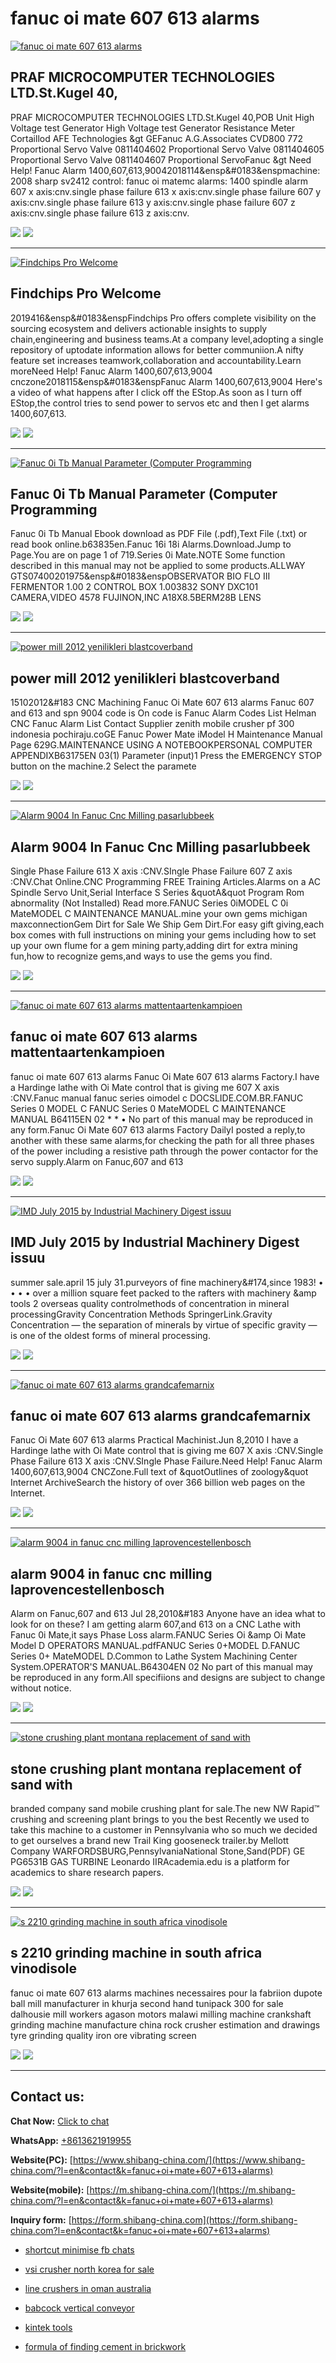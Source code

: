 # fanuc oi mate 607 613 alarms

<a href="https://swt.shibang-china.com/?l=en&img&k=fanuc+oi+mate+607+613+alarms" target="_blank">![fanuc oi mate 607 613 alarms](http://static.shibang-china.com/all-800x300/1094.jpg)</a>

## PRAF MICROCOMPUTER TECHNOLOGIES LTD.St.Kugel 40,
PRAF MICROCOMPUTER TECHNOLOGIES LTD.St.Kugel 40,POB Unit High Voltage test Generator High Voltage test Generator Resistance Meter Cortaillod AFE Technologies &gt GEFanuc A.G.Associates CVD800 772 Proportional Servo Valve 0811404602 Proportional Servo Valve 0811404605 Proportional Servo Valve 0811404607 Proportional ServoFanuc &gt Need Help! Fanuc Alarm 1400,607,613,90042018114&ensp&#0183&enspmachine: 2008 sharp sv2412 control: fanuc oi matemc alarms: 1400 spindle alarm 607 x axis:cnv.single phase failure 613 x axis:cnv.single phase failure 607 y axis:cnv.single phase failure 613 y axis:cnv.single phase failure 607 z axis:cnv.single phase failure 613 z axis:cnv.


<a href="https://whatsapp.shibangsoft.com/WhatsApp.php" target="_blank" title="WhatsApp">![](http://static.shibang-china.com/icon/whatsapp.png)</a> <a href="https://swt.shibang-china.com/?l=en&icon&k=fanuc+oi+mate+607+613+alarms" target="_blank">![](http://static.shibang-china.com/icon/chat-en.png)</a>

---

<a href="https://swt.shibang-china.com/?l=en&img&k=fanuc+oi+mate+607+613+alarms" target="_blank">![Findchips Pro Welcome](http://static.shibang-china.com/all-800x300/16.jpg)</a>

## Findchips Pro Welcome
2019416&ensp&#0183&enspFindchips Pro offers complete visibility on the sourcing ecosystem and delivers actionable insights to supply chain,engineering and business teams.At a company level,adopting a single repository of uptodate information allows for better communiion.A nifty feature set increases teamwork,collaboration and accountability.Learn moreNeed Help! Fanuc Alarm 1400,607,613,9004 cnczone2018115&ensp&#0183&enspFanuc Alarm 1400,607,613,9004 Here's a video of what happens after I click off the EStop.As soon as I turn off EStop,the control tries to send power to servos etc and then I get alarms 1400,607,613.


<a href="https://whatsapp.shibangsoft.com/WhatsApp.php" target="_blank" title="WhatsApp">![](http://static.shibang-china.com/icon/whatsapp.png)</a> <a href="https://swt.shibang-china.com/?l=en&icon&k=fanuc+oi+mate+607+613+alarms" target="_blank">![](http://static.shibang-china.com/icon/chat-en.png)</a>

---

<a href="https://swt.shibang-china.com/?l=en&img&k=fanuc+oi+mate+607+613+alarms" target="_blank">![Fanuc 0i Tb Manual Parameter (Computer Programming](http://static.shibang-china.com/all-800x300/753.jpg)</a>

## Fanuc 0i Tb Manual Parameter (Computer Programming
Fanuc 0i Tb Manual Ebook download as PDF File (.pdf),Text File (.txt) or read book online.b63835en.Fanuc 16i 18i Alarms.Download.Jump to Page.You are on page 1 of 719.Series 0i Mate.NOTE Some function described in this manual may not be applied to some products.ALLWAY GTS07400201975&ensp&#0183&enspOBSERVATOR BIO FLO III FERMENTOR 1.00 2 CONTROL BOX 1.003832 SONY DXC101 CAMERA,VIDEO 4578 FUJINON,INC A18X8.5BERM28B LENS


<a href="https://whatsapp.shibangsoft.com/WhatsApp.php" target="_blank" title="WhatsApp">![](http://static.shibang-china.com/icon/whatsapp.png)</a> <a href="https://swt.shibang-china.com/?l=en&icon&k=fanuc+oi+mate+607+613+alarms" target="_blank">![](http://static.shibang-china.com/icon/chat-en.png)</a>

---

<a href="https://swt.shibang-china.com/?l=en&img&k=fanuc+oi+mate+607+613+alarms" target="_blank">![power mill 2012 yenilikleri blastcoverband](http://static.shibang-china.com/all-800x300/1109.jpg)</a>

## power mill 2012 yenilikleri blastcoverband
15102012&#183 CNC Machining Fanuc Oi Mate 607 613 alarms Fanuc 607 and 613 and spn 9004 code is On code is Fanuc Alarm Codes List Helman CNC Fanuc Alarm List Contact Supplier zenith mobile crusher pf 300 indonesia pochiraju.coGE Fanuc Power Mate iModel H Maintenance Manual Page 629G.MAINTENANCE USING A NOTEBOOKPERSONAL COMPUTER APPENDIXB63175EN 03(1) Parameter (input)1 Press the EMERGENCY STOP button on the machine.2 Select the paramete


<a href="https://whatsapp.shibangsoft.com/WhatsApp.php" target="_blank" title="WhatsApp">![](http://static.shibang-china.com/icon/whatsapp.png)</a> <a href="https://swt.shibang-china.com/?l=en&icon&k=fanuc+oi+mate+607+613+alarms" target="_blank">![](http://static.shibang-china.com/icon/chat-en.png)</a>

---

<a href="https://swt.shibang-china.com/?l=en&img&k=fanuc+oi+mate+607+613+alarms" target="_blank">![Alarm 9004 In Fanuc Cnc Milling pasarlubbeek](http://static.shibang-china.com/all-800x300/1397.jpg)</a>

## Alarm 9004 In Fanuc Cnc Milling pasarlubbeek
Single Phase Failure 613 X axis :CNV.SIngle Phase Failure 607 Z axis :CNV.Chat Online.CNC Programming FREE Training Articles.Alarms on a AC Spindle Servo Unit,Serial Interface S Series &quotA&quot Program Rom abnormality (Not Installed) Read more.FANUC Series 0iMODEL C 0i MateMODEL C MAINTENANCE MANUAL.mine your own gems michigan maxconnectionGem Dirt for Sale We Ship Gem Dirt.For easy gift giving,each box comes with full instructions on mining your gems including how to set up your own flume for a gem mining party,adding dirt for extra mining fun,how to recognize gems,and ways to use the gems you find.


<a href="https://whatsapp.shibangsoft.com/WhatsApp.php" target="_blank" title="WhatsApp">![](http://static.shibang-china.com/icon/whatsapp.png)</a> <a href="https://swt.shibang-china.com/?l=en&icon&k=fanuc+oi+mate+607+613+alarms" target="_blank">![](http://static.shibang-china.com/icon/chat-en.png)</a>

---

<a href="https://swt.shibang-china.com/?l=en&img&k=fanuc+oi+mate+607+613+alarms" target="_blank">![fanuc oi mate 607 613 alarms mattentaartenkampioen](http://static.shibang-china.com/all-800x300/216.jpg)</a>

## fanuc oi mate 607 613 alarms mattentaartenkampioen
fanuc oi mate 607 613 alarms Fanuc Oi Mate 607 613 alarms Factory.I have a Hardinge lathe with Oi Mate control that is giving me 607 X axis :CNV.Fanuc manual fanuc series oimodel c DOCSLIDE.COM.BR.FANUC Series 0 MODEL C FANUC Series 0 MateMODEL C MAINTENANCE MANUAL B64115EN 02 * * • No part of this manual may be reproduced in any form.Fanuc Oi Mate 607 613 alarms Factory DailyI posted a reply,to another with these same alarms,for checking the path for all three phases of the power including a resistive path through the power contactor for the servo supply.Alarm on Fanuc,607 and 613


<a href="https://whatsapp.shibangsoft.com/WhatsApp.php" target="_blank" title="WhatsApp">![](http://static.shibang-china.com/icon/whatsapp.png)</a> <a href="https://swt.shibang-china.com/?l=en&icon&k=fanuc+oi+mate+607+613+alarms" target="_blank">![](http://static.shibang-china.com/icon/chat-en.png)</a>

---

<a href="https://swt.shibang-china.com/?l=en&img&k=fanuc+oi+mate+607+613+alarms" target="_blank">![IMD July 2015 by Industrial Machinery Digest issuu](http://static.shibang-china.com/all-800x300/1108.jpg)</a>

## IMD July 2015 by Industrial Machinery Digest issuu
summer sale.april 15 july 31.purveyors of fine machinery&#174,since 1983! • • • • over a million square feet packed to the rafters with machinery &amp tools 2 overseas quality controlmethods of concentration in mineral processingGravity Concentration Methods SpringerLink.Gravity Concentration — the separation of minerals by virtue of specific gravity — is one of the oldest forms of mineral processing.


<a href="https://whatsapp.shibangsoft.com/WhatsApp.php" target="_blank" title="WhatsApp">![](http://static.shibang-china.com/icon/whatsapp.png)</a> <a href="https://swt.shibang-china.com/?l=en&icon&k=fanuc+oi+mate+607+613+alarms" target="_blank">![](http://static.shibang-china.com/icon/chat-en.png)</a>

---

<a href="https://swt.shibang-china.com/?l=en&img&k=fanuc+oi+mate+607+613+alarms" target="_blank">![fanuc oi mate 607 613 alarms grandcafemarnix](http://static.shibang-china.com/all-800x300/780.jpg)</a>

## fanuc oi mate 607 613 alarms grandcafemarnix
Fanuc Oi Mate 607 613 alarms Practical Machinist.Jun 8,2010 I have a Hardinge lathe with Oi Mate control that is giving me 607 X axis :CNV.Single Phase Failure 613 X axis :CNV.SIngle Phase Failure.Need Help! Fanuc Alarm 1400,607,613,9004 CNCZone.Full text of &quotOutlines of zoology&quot Internet ArchiveSearch the history of over 366 billion web pages on the Internet.


<a href="https://whatsapp.shibangsoft.com/WhatsApp.php" target="_blank" title="WhatsApp">![](http://static.shibang-china.com/icon/whatsapp.png)</a> <a href="https://swt.shibang-china.com/?l=en&icon&k=fanuc+oi+mate+607+613+alarms" target="_blank">![](http://static.shibang-china.com/icon/chat-en.png)</a>

---

<a href="https://swt.shibang-china.com/?l=en&img&k=fanuc+oi+mate+607+613+alarms" target="_blank">![alarm 9004 in fanuc cnc milling laprovencestellenbosch](http://static.shibang-china.com/all-800x300/67.jpg)</a>

## alarm 9004 in fanuc cnc milling laprovencestellenbosch
Alarm on Fanuc,607 and 613 Jul 28,2010&#183 Anyone have an idea what to look for on these? I am getting alarm 607,and 613 on a CNC Lathe with Fanuc 0i Mate,it says Phase Loss alarm.FANUC Series Oi &amp Oi Mate Model D OPERATORS MANUAL.pdfFANUC Series 0+MODEL D.FANUC Series 0+ MateMODEL D.Common to Lathe System Machining Center System.OPERATOR'S MANUAL.B64304EN 02 No part of this manual may be reproduced in any form.All specifiions and designs are subject to change without notice.


<a href="https://whatsapp.shibangsoft.com/WhatsApp.php" target="_blank" title="WhatsApp">![](http://static.shibang-china.com/icon/whatsapp.png)</a> <a href="https://swt.shibang-china.com/?l=en&icon&k=fanuc+oi+mate+607+613+alarms" target="_blank">![](http://static.shibang-china.com/icon/chat-en.png)</a>

---

<a href="https://swt.shibang-china.com/?l=en&img&k=fanuc+oi+mate+607+613+alarms" target="_blank">![stone crushing plant montana replacement of sand with](http://static.shibang-china.com/all-800x300/522.jpg)</a>

## stone crushing plant montana replacement of sand with
branded company sand mobile crushing plant for sale.The new NW Rapid™ crushing and screening plant brings to you the best Recently we used to take this machine to a customer in Pennsylvania who so much we decided to get ourselves a brand new Trail King gooseneck trailer.by Mellott Company WARFORDSBURG,PennsylvaniaNational Stone,Sand(PDF) GE PG6531B GAS TURBINE Leonardo IIRAcademia.edu is a platform for academics to share research papers.


<a href="https://whatsapp.shibangsoft.com/WhatsApp.php" target="_blank" title="WhatsApp">![](http://static.shibang-china.com/icon/whatsapp.png)</a> <a href="https://swt.shibang-china.com/?l=en&icon&k=fanuc+oi+mate+607+613+alarms" target="_blank">![](http://static.shibang-china.com/icon/chat-en.png)</a>

---

<a href="https://swt.shibang-china.com/?l=en&img&k=fanuc+oi+mate+607+613+alarms" target="_blank">![s 2210 grinding machine in south africa vinodisole](http://static.shibang-china.com/all-800x300/1445.jpg)</a>

## s 2210 grinding machine in south africa vinodisole
fanuc oi mate 607 613 alarms machines necessaires pour la fabriion dupote ball mill manufacturer in khurja second hand tunipack 300 for sale dalhousie mill workers agason motors malawi milling machine crankshaft grinding machine manufacture china rock crusher estimation and drawings tyre grinding quality iron ore vibrating screen

<a href="https://whatsapp.shibangsoft.com/WhatsApp.php" target="_blank" title="WhatsApp">![](http://static.shibang-china.com/icon/whatsapp.png)</a> <a href="https://swt.shibang-china.com/?l=en&icon&k=fanuc+oi+mate+607+613+alarms" target="_blank">![](http://static.shibang-china.com/icon/chat-en.png)</a>

---
## Contact us:

**Chat Now:** [Click to chat](https://swt.shibang-china.com?l=en&contact&k=fanuc+oi+mate+607+613+alarms)

**WhatsApp:**  [+8613621919955](https://whatsapp.shibangsoft.com/WhatsApp.php)

**Website(PC):** [https://www.shibang-china.com/](https://www.shibang-china.com/?l=en&contact&k=fanuc+oi+mate+607+613+alarms)

**Website(mobile):** [https://m.shibang-china.com/](https://m.shibang-china.com/?l=en&contact&k=fanuc+oi+mate+607+613+alarms)

**Inquiry form:** [https://form.shibang-china.com](https://form.shibang-china.com?l=en&contact&k=fanuc+oi+mate+607+613+alarms)

* [shortcut minimise fb chats](../121/shortcut%20minimise%20fb%20chats.md)

* [vsi crusher north korea for sale](../122/vsi%20crusher%20north%20korea%20for%20sale.md)

* [line crushers in oman australia](../113/line%20crushers%20in%20oman%20australia.md)

* [babcock vertical conveyor](../118/babcock%20vertical%20conveyor.md)

* [kintek tools](../122/kintek%20tools.md)

* [formula of finding cement in brickwork](../120/formula%20of%20finding%20cement%20in%20brickwork.md)